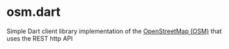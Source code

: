 # osm.dart

Simple Dart client library  implementation of the [OpenStreetMap (OSM)](http://wiki.openstreetmap.org/wiki/API) that uses the REST http API
